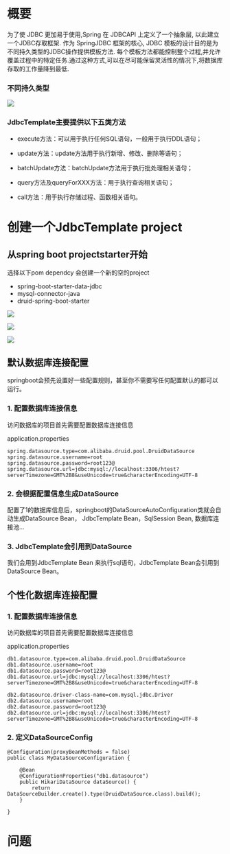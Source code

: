 
# 概要

为了使 JDBC 更加易于使用,Spring 在 JDBCAPI 上定义了一个抽象层, 以此建立一个JDBC存取框架.
作为 SpringJDBC 框架的核心, JDBC 模板的设计目的是为不同持久类型的JDBC操作提供模板方法. 每个模板方法都能控制整个过程,并允许覆盖过程中的特定任务.通过这种方式,可以在尽可能保留灵活性的情况下,将数据库存取的工作量降到最低.

### 不同持久类型

![](img\2021-06-02-10-56-10.png)

### JdbcTemplate主要提供以下五类方法

* execute方法：可以用于执行任何SQL语句，一般用于执行DDL语句；

* update方法：update方法用于执行新增、修改、删除等语句；

* batchUpdate方法：batchUpdate方法用于执行批处理相关语句；

* query方法及queryForXXX方法：用于执行查询相关语句；

* call方法：用于执行存储过程、函数相关语句。

# 创建一个JdbcTemplate project

## 从spring boot projectstarter开始

选择以下pom dependcy 会创建一个新的空的project
* spring-boot-starter-data-jdbc  
* mysql-connector-java
* druid-spring-boot-starter

![](img\2021-06-02-14-49-42.png)

![](img\2021-06-02-14-53-32.png)

![](img\2021-06-03-10-10-29.png)

## 默认数据库连接配置
springboot会预先设置好一些配置规则，甚至你不需要写任何配置默认的都可以运行。

### 1. 配置数据库连接信息
访问数据库的项目首先需要配置数据库连接信息

application.properties
```
spring.datasource.type=com.alibaba.druid.pool.DruidDataSource
spring.datasource.username=root
spring.datasource.password=root123@
spring.datasource.url=jdbc:mysql://localhost:3306/htest?serverTimezone=GMT%2B8&useUnicode=true&characterEncoding=UTF-8

```

### 2. 会根据配置信息生成DataSource 
配置了1的数据库信息后，springboot的DataSourceAutoConfiguration类就会自动生成DataSource Bean， JdbcTemplate Bean，SqlSession
 Bean, 数据库连接池...

### 3. JdbcTemplate会引用到DataSource 
我们会用到JdbcTemplate Bean 来执行sql语句，JdbcTemplate Bean会引用到DataSource Bean。

## 个性化数据库连接配置

### 1. 配置数据库连接信息
访问数据库的项目首先需要配置数据库连接信息

application.properties
```
db1.datasource.type=com.alibaba.druid.pool.DruidDataSource
db1.datasource.username=root
db1.datasource.password=root123@
db1.datasource.url=jdbc:mysql://localhost:3306/htest?serverTimezone=GMT%2B8&useUnicode=true&characterEncoding=UTF-8

db2.datasource.driver-class-name=com.mysql.jdbc.Driver
db2.datasource.username=root
db2.datasource.password=root123@
db2.datasource.url=jdbc:mysql://localhost:3306/htest?serverTimezone=GMT%2B8&useUnicode=true&characterEncoding=UTF-8

```

### 2. 定义DataSourceConfig

```
@Configuration(proxyBeanMethods = false)
public class MyDataSourceConfiguration {

    @Bean
    @ConfigurationProperties("db1.datasource")
    public HikariDataSource dataSource() {
        return DataSourceBuilder.create().type(DruidDataSource.class).build();
    }

}

```

# 问题



